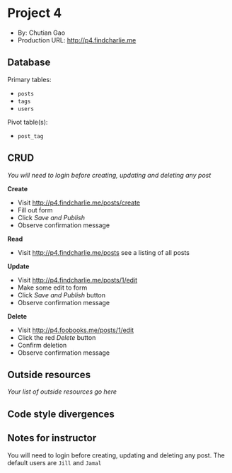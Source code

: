 # Project 4
+ By: Chutian Gao
+ Production URL: <http://p4.findcharlie.me>

## Database

Primary tables:
  + `posts`
  + `tags`
  + `users`

Pivot table(s):
  + `post_tag`


## CRUD
*You will need to login before creating, updating and deleting any post*

__Create__
  + Visit <http://p4.findcharlie.me/posts/create>
  + Fill out form
  + Click *Save and Publish*
  + Observe confirmation message

__Read__
  + Visit <http://p4.findcharlie.me/posts> see a listing of all posts

__Update__
  + Visit <http://p4.findcharlie.me/posts/1/edit>
  + Make some edit to form
  + Click *Save and Publish* button
  + Observe confirmation message

__Delete__
  + Visit <http://p4.foobooks.me/posts/1/edit>
  + Click the red *Delete* button
  + Confirm deletion
  + Observe confirmation message

## Outside resources
*Your list of outside resources go here*

## Code style divergences

## Notes for instructor
You will need to login before creating, updating and deleting any post. The default users are `Jill` and `Jamal`
